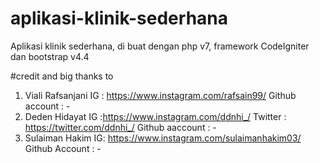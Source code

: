 # aplikasi-klinik-sederhana
Aplikasi klinik sederhana, di buat dengan php v7, framework CodeIgniter dan bootstrap v4.4

#credit and big thanks to
1. Viali Rafsanjani
		IG : https://www.instagram.com/rafsain99/
		Github account : -
2. Deden Hidayat
	IG :https://www.instagram.com/ddnhi_/
	Twitter : https://twitter.com/ddnhi_/
	Github aaccount : -
3. Sulaiman Hakim
	IG: https://www.instagram.com/sulaimanhakim03/
	Github Account : -
